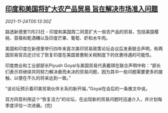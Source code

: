 <!--1637731862000-->
[印度和美国将扩大农产品贸易 旨在解决市场准入问题](https://cn.reuters.com/article/usa-india-trade-1123-tues-idCNKBS2I909U)
------

<div><i>2021-11-24T05:13:30Z</i></div><p>路透新德里11月23日 - 印度和美国周二同意扩大一些农产品的贸易，包括美国樱桃、苜蓿和乾酒糟以及印度芒果、葡萄、虾和水牛肉。</p><p>美国和印度在新德里举行四年来首次美印贸易政策论坛会议后发表联合声明，称两国贸易官员还讨论了恢复印度在美国普惠制关税制度下的优惠待遇的可能性。</p><p>印度商业和工业部部长Piyush Goyal与美国贸易代表戴琪在联合声明中称：“部长们表示将继续共同努力解决悬而未决的贸易问题，因为其中一些问题需要更多的接触，以便在不久的将来达到一致。”</p><p>“该论坛预示着印美贸易伙伴关系的新开端，”Goyal在会后的一条推文中说。</p><p>双方同意利用这个“恢复活力”的论坛，在出现新的贸易问题时迅速介入，并计划每季度评估一次进展。(完)</p>
